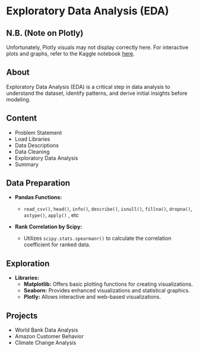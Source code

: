 # Exploratory Data Analysis (EDA)

## N.B. (Note on Plotly)

Unfortunately, Plotly visuals may not display correctly here. For interactive plots and graphs, refer to the Kaggle notebook [here](https://www.kaggle.com/shauvikbrahma/code?scroll=true).

## About
Exploratory Data Analysis (EDA) is a critical step in data analysis to understand the dataset, identify patterns, and derive initial insights before modeling.

## Content
- Problem Statement
- Load Libraries
- Data Descriptions
- Data Cleaning
- Exploratory Data Analysis
- Summary

## Data Preparation
- **Pandas Functions:**
  - `read_csv()`, `head()`, `info()`, `describe()`, `isnull()`, `fillna()`, `dropna()`, `astype()`, `apply()` , etc
  
- **Rank Correlation by Scipy:**
  - Utilizes `scipy.stats.spearmanr()` to calculate the correlation coefficient for ranked data.

## Exploration
- **Libraries:**
  - **Matplotlib:** Offers basic plotting functions for creating visualizations.
  - **Seaborn:** Provides enhanced visualizations and statistical graphics.
  - **Plotly:** Allows interactive and web-based visualizations.

## Projects
- World Bank Data Analysis
- Amazon Customer Behavior
- Climate Change Analysis


